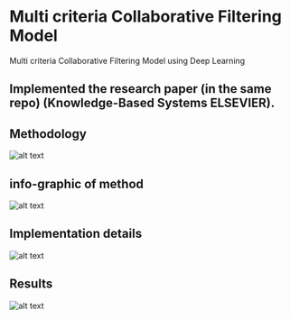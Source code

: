 # Multi criteria Collaborative Filtering Model
Multi criteria Collaborative Filtering Model using Deep Learning

## Implemented the research paper (in the same repo) (Knowledge-Based Systems ELSEVIER).

## Methodology
![alt text](Method.png)

## info-graphic of method
![alt text](infoGraphic.png)

## Implementation details
![alt text](Implementation.png)

## Results
![alt text](Results.png)
